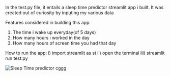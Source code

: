In the test.py file, it entails a sleep time predictor streamlit app i built. It was created out of curiosity by inputing my  various data

Features considered in building this app:
1) The time i wake up everyday(of 5 days)
2) How many hours i worked in the day
3) How many hours of screen time you had that day

How to run the app:
i) import streamlit as st
ii) open the terminal 
iii) streamlit run test.py


![Sleep Time predictor](https://photos.app.goo.gl/VSdnyFcn5RshoGky5)
 cggg